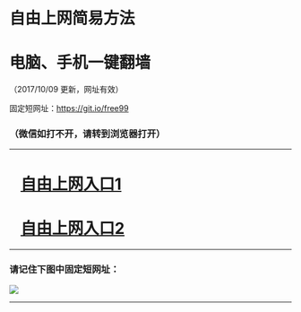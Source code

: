 ﻿# 自由上网简易方法

# 电脑、手机一键翻墙

（2017/10/09 更新，网址有效）

固定短网址：https://git.io/free99

### （微信如打不开，请转到浏览器打开）


***





# &nbsp;&nbsp; <a href="http://ft3135518474.fwq-tz-1001.info/fwqtz01.html?t=100900129324 " target="_blank">自由上网入口1</a>
# &nbsp;&nbsp; <a href="http://ft2340127672.fwq-tz-1002.info/fwqtz02.html?t=100900118273 " target="_blank">自由上网入口2</a>
***

### 请记住下图中固定短网址：

<img src="https://s3-us-west-2.amazonaws.com/fwq-1001/yjfq-20170905okok.png" /> 


***

